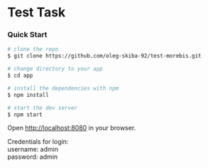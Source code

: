 # Test Task

### Quick Start

```sh
# clone the repo
$ git clone https://github.com/oleg-skiba-92/test-morebis.git

# change directory to your app
$ cd app

# install the dependencies with npm
$ npm install

# start the dev server
$ npm start
```

Open [http://localhost:8080](http://localhost:8080) in your browser.

Credentials for login:<br>
username: admin<br>
password: admin